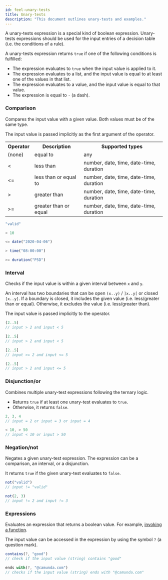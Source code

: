 ```yaml
---
id: feel-unary-tests
title: Unary-tests
description: "This document outlines unary-tests and examples."
---
```


A unary-tests expression is a special kind of boolean expression. Unary-tests expressions should be used for the input
entries of a decision table (i.e. the conditions of a rule).

A unary-tests expression returns `true` if one of the following conditions is fulfilled:

- The expression evaluates to `true` when the input value is applied to it.
- The expression evaluates to a list, and the input value is equal to at least one of the values in
  that list.
- The expression evaluates to a value, and the input value is equal to that value.
- The expression is equal to `-` (a dash).

### Comparison

Compares the input value with a given value. Both values must be of the same type.

The input value is passed implicitly as the first argument of the operator.

<table>
  <tr>
    <th>Operator</th>
    <th>Description</th>
    <th>Supported types</th>
  </tr>

  <tr>
    <td>(none)</td>
    <td>equal to</td>
    <td>any</td>
  </tr>

  <tr>
    <td>&lt;</td>
    <td>less than</td>
    <td>number, date, time, date-time, duration</td>
  </tr>

  <tr>
    <td>&lt;=</td>
    <td>less than or equal to</td>
    <td>number, date, time, date-time, duration</td>
  </tr>

  <tr>
    <td>&gt;</td>
    <td>greater than</td>
    <td>number, date, time, date-time, duration</td>
  </tr>

  <tr>
    <td>&gt;=</td>
    <td>greater than or equal</td>
    <td>number, date, time, date-time, duration</td>
  </tr>

</table>

```js
"valid"

< 10

<= date("2020-04-06")

> time("08:00:00")

>= duration("P5D")
```

### Interval

Checks if the input value is within a given interval between `x` and `y`.

An interval has two boundaries that can be open `(x..y)` / `]x..y[` or closed `[x..y]`. If a
boundary is closed, it includes the given value (i.e. less/greater than or equal). Otherwise, it
excludes the value (i.e. less/greater than).

The input value is passed implicitly to the operator.

```js
(2..5)
// input > 2 and input < 5

]2..5[
// input > 2 and input < 5

[2..5]
// input >= 2 and input <= 5

(2..5]
// input > 2 and input <= 5
```

### Disjunction/or

Combines multiple unary-test expressions following the ternary logic.

- Returns `true` if at least one unary-test evaluates to `true`.
- Otherwise, it returns `false`.

```js
2, 3, 4
// input = 2 or input = 3 or input = 4

< 10, > 50
// input < 10 or input > 50
```

### Negation/not

Negates a given unary-test expression. The expression can be a comparison, an interval, or a
disjunction.

It returns `true` if the given unary-test evaluates to `false`.

```js
not("valid")
// input != "valid"

not(2, 3)             
// input != 2 and input != 3 
```

### Expressions

Evaluates an expression that returns a boolean value. For example, [invoking a function](feel-functions#invocation).

The input value can be accessed in the expression by using the symbol `?` (a question mark).

```js
contains(?, "good")
// check if the input value (string) contains "good"

ends with(?, "@camunda.com")
// checks if the input value (string) ends with "@camunda.com"
```
